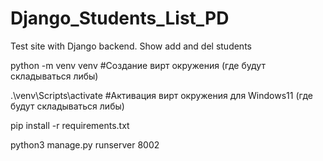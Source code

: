 # Django_Students_List_PD     
Test site with Django backend. Show add and del students

python -m venv venv #Создание вирт окружения (где будут складываться либы)

.\venv\Scripts\activate #Активация вирт окружения для Windows11 (где будут складываться либы)

pip install -r requirements.txt

python3 manage.py runserver 8002
